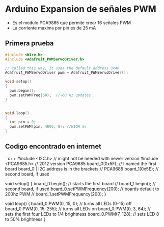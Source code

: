 # Arduino Expansion de señales PWM

* Es el modulo PCA9865 que permite crear 16 señales PWM
* La corriente maxima por pin es de 25 mA

## Primera prueba
```c++
#include <Wire.h>
#include <Adafruit_PWMServoDriver.h>

// called this way, it uses the default address 0x40
Adafruit_PWMServoDriver pwm = Adafruit_PWMServoDriver();

void setup()
{
  pwm.begin();
  pwm.setPWMFreq(60);  //~60 Hz updates
}


void loop()
{
  int pin = 0;
  pwm.setPWM(pin, 4096, 0); //HIGH 5v
}


```

## Codigo encontrado en internet
``c++
#include <I2C.h> // might not be needed with newer version
#include <PCA9685.h> // 2012 version
PCA9685 board_0(0x5F); // I named the first board board_0 | I2C address is in the brackets
// PCA9685 board_1(0x5E); // second board, if used

void setup() {
  board_0.begin(); // starts the first board
  // board_1.begin(); // second board, if used
  board_0.setPWMFrequency(200); // boards default to 200hz PWM
  // board_1.setPWMFrequency(200);
}

void loop() {
  board_0.PWM(0, 15, 0); // turns all LEDs  (0-15) off
  board_0.PWM(0, 15, 255); // turns all LEDs on
  board_0.PWM(0, 3, 64); // sets the first four LEDs to 1/4 brightness
  board_0.PWM(7, 128); // sets LED 8 to 50% brightness
}
```
